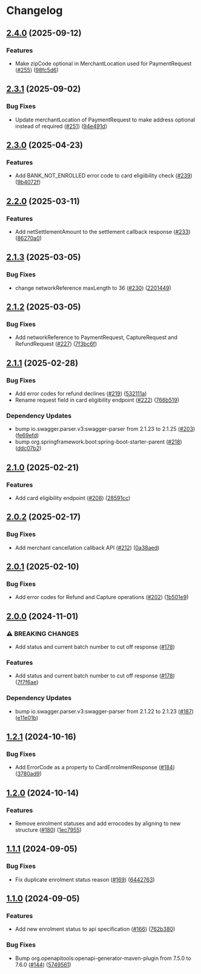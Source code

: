 # Changelog

## [2.4.0](https://github.com/BankAxept/bankaxept-epayment-development-kit/compare/v2.3.1...v2.4.0) (2025-09-12)


### Features

* Make zipCode optional in MerchantLocation used for PaymentRequest ([#255](https://github.com/BankAxept/bankaxept-epayment-development-kit/issues/255)) ([98fc5d6](https://github.com/BankAxept/bankaxept-epayment-development-kit/commit/98fc5d6fff5ed6091fea120c8ddff3a8ed2041d3))

## [2.3.1](https://github.com/BankAxept/bankaxept-epayment-development-kit/compare/v2.3.0...v2.3.1) (2025-09-02)


### Bug Fixes

* Update merchantLocation of PaymentRequest to make address optional instead of required ([#251](https://github.com/BankAxept/bankaxept-epayment-development-kit/issues/251)) ([94e491d](https://github.com/BankAxept/bankaxept-epayment-development-kit/commit/94e491d528931d612bf6b49548f30bb58af38aab))

## [2.3.0](https://github.com/BankAxept/bankaxept-epayment-development-kit/compare/v2.2.0...v2.3.0) (2025-04-23)


### Features

* Add BANK_NOT_ENROLLED error code to card eligiibility check ([#239](https://github.com/BankAxept/bankaxept-epayment-development-kit/issues/239)) ([9b4072f](https://github.com/BankAxept/bankaxept-epayment-development-kit/commit/9b4072f3a5847bb77e2803fb07155b109f213c89))

## [2.2.0](https://github.com/BankAxept/bankaxept-epayment-development-kit/compare/v2.1.3...v2.2.0) (2025-03-11)


### Features

* Add netSettlementAmount to the settlement callback response ([#233](https://github.com/BankAxept/bankaxept-epayment-development-kit/issues/233)) ([86270a0](https://github.com/BankAxept/bankaxept-epayment-development-kit/commit/86270a0557a5bf723c816bfc07dcc991e07a5514))

## [2.1.3](https://github.com/BankAxept/bankaxept-epayment-development-kit/compare/v2.1.2...v2.1.3) (2025-03-05)


### Bug Fixes

* change networkReference maxLength to 36 ([#230](https://github.com/BankAxept/bankaxept-epayment-development-kit/issues/230)) ([2201449](https://github.com/BankAxept/bankaxept-epayment-development-kit/commit/22014494a66c59da93c75c1e05f174f5e44fdedf))

## [2.1.2](https://github.com/BankAxept/bankaxept-epayment-development-kit/compare/v2.1.1...v2.1.2) (2025-03-05)


### Bug Fixes

* Add networkReference to PaymentRequest, CaptureRequest and RefundRequest ([#227](https://github.com/BankAxept/bankaxept-epayment-development-kit/issues/227)) ([7f3bc6f](https://github.com/BankAxept/bankaxept-epayment-development-kit/commit/7f3bc6f3c58b4523b3085e6f2e9d8318de7fc113))

## [2.1.1](https://github.com/BankAxept/bankaxept-epayment-development-kit/compare/v2.1.0...v2.1.1) (2025-02-28)


### Bug Fixes

* Add error codes for refund declines ([#219](https://github.com/BankAxept/bankaxept-epayment-development-kit/issues/219)) ([532111a](https://github.com/BankAxept/bankaxept-epayment-development-kit/commit/532111a79e02b89fe3eda9a5566a7ec9d8af3416))
* Rename request field in card eligibility endpoint ([#222](https://github.com/BankAxept/bankaxept-epayment-development-kit/issues/222)) ([766b519](https://github.com/BankAxept/bankaxept-epayment-development-kit/commit/766b51930e681c2470233ee3a6e573faf01569fc))


### Dependency Updates

* bump io.swagger.parser.v3:swagger-parser from 2.1.23 to 2.1.25 ([#203](https://github.com/BankAxept/bankaxept-epayment-development-kit/issues/203)) ([fe69efd](https://github.com/BankAxept/bankaxept-epayment-development-kit/commit/fe69efd31dfbb09f8ab80ec03316929162936f12))
* bump org.springframework.boot:spring-boot-starter-parent ([#218](https://github.com/BankAxept/bankaxept-epayment-development-kit/issues/218)) ([ddc07b2](https://github.com/BankAxept/bankaxept-epayment-development-kit/commit/ddc07b2b67e8e72c2a51bf53ab05d8a5ebbe930f))

## [2.1.0](https://github.com/BankAxept/bankaxept-epayment-development-kit/compare/v2.0.2...v2.1.0) (2025-02-21)


### Features

* Add card eligibility endpoint ([#208](https://github.com/BankAxept/bankaxept-epayment-development-kit/issues/208)) ([28591cc](https://github.com/BankAxept/bankaxept-epayment-development-kit/commit/28591cc15e40ed966a40b716023da6bc43d60d0d))

## [2.0.2](https://github.com/BankAxept/bankaxept-epayment-development-kit/compare/v2.0.1...v2.0.2) (2025-02-17)


### Bug Fixes

* Add merchant cancellation callback API ([#212](https://github.com/BankAxept/bankaxept-epayment-development-kit/issues/212)) ([0a38aed](https://github.com/BankAxept/bankaxept-epayment-development-kit/commit/0a38aeda97c6bdef4f9a2ef544127ad216fc2471))

## [2.0.1](https://github.com/BankAxept/bankaxept-epayment-development-kit/compare/v2.0.0...v2.0.1) (2025-02-10)


### Bug Fixes

* Add error codes for Refund and Capture operations ([#202](https://github.com/BankAxept/bankaxept-epayment-development-kit/issues/202)) ([1b501e9](https://github.com/BankAxept/bankaxept-epayment-development-kit/commit/1b501e986704c10b023c8d5c709657c6900944d8))

## [2.0.0](https://github.com/BankAxept/bankaxept-epayment-development-kit/compare/v1.2.1...v2.0.0) (2024-11-01)


### ⚠ BREAKING CHANGES

* Add status and current batch number to cut off response ([#178](https://github.com/BankAxept/bankaxept-epayment-development-kit/issues/178))

### Features

* Add status and current batch number to cut off response ([#178](https://github.com/BankAxept/bankaxept-epayment-development-kit/issues/178)) ([7f7f6ae](https://github.com/BankAxept/bankaxept-epayment-development-kit/commit/7f7f6aed011c595d29c0553b7efe9763f2c93fcc))


### Dependency Updates

* bump io.swagger.parser.v3:swagger-parser from 2.1.22 to 2.1.23 ([#187](https://github.com/BankAxept/bankaxept-epayment-development-kit/issues/187)) ([e11e01b](https://github.com/BankAxept/bankaxept-epayment-development-kit/commit/e11e01bfe5cba4fca8e8cbd3c339bf241e892484))

## [1.2.1](https://github.com/BankAxept/bankaxept-epayment-development-kit/compare/v1.2.0...v1.2.1) (2024-10-16)


### Bug Fixes

* Add ErrorCode as a property to CardEnrolmentResponse ([#184](https://github.com/BankAxept/bankaxept-epayment-development-kit/issues/184)) ([3780ad9](https://github.com/BankAxept/bankaxept-epayment-development-kit/commit/3780ad975eab24632a25da9374074a2ee8b3f00b))

## [1.2.0](https://github.com/BankAxept/bankaxept-epayment-development-kit/compare/v1.1.1...v1.2.0) (2024-10-14)


### Features

* Remove enrolment statuses and add errocodes by aligning to new structure ([#180](https://github.com/BankAxept/bankaxept-epayment-development-kit/issues/180)) ([1ec7955](https://github.com/BankAxept/bankaxept-epayment-development-kit/commit/1ec7955a9ba2578cece0cbb66609c63e88ca17a5))

## [1.1.1](https://github.com/BankAxept/bankaxept-epayment-development-kit/compare/v1.1.0...v1.1.1) (2024-09-05)


### Bug Fixes

* Fix duplicate enrolment status reason ([#169](https://github.com/BankAxept/bankaxept-epayment-development-kit/issues/169)) ([6442763](https://github.com/BankAxept/bankaxept-epayment-development-kit/commit/6442763f478b5f53411b3c8ece43f604917ac881))

## [1.1.0](https://github.com/BankAxept/bankaxept-epayment-development-kit/compare/1.0.3...v1.1.0) (2024-09-05)


### Features

* Add new enrolment status to api specification ([#166](https://github.com/BankAxept/bankaxept-epayment-development-kit/issues/166)) ([762b380](https://github.com/BankAxept/bankaxept-epayment-development-kit/commit/762b380eed03fb9f08665cf554d7c94c98e464ef))


### Bug Fixes

* Bump org.openapitools:openapi-generator-maven-plugin from 7.5.0 to 7.6.0 ([#144](https://github.com/BankAxept/bankaxept-epayment-development-kit/issues/144)) ([5749561](https://github.com/BankAxept/bankaxept-epayment-development-kit/commit/5749561064bf6694904958c8c304dc7be0daace6))
